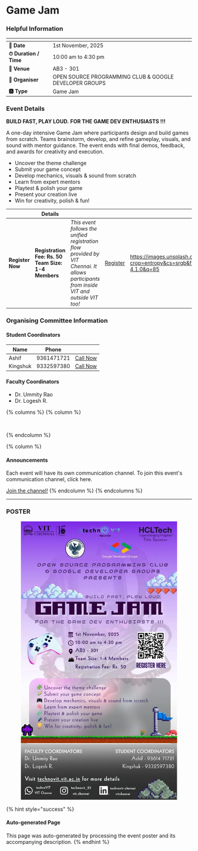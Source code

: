 # Game Jam

### Helpful Information

<table data-view="cards"><thead><tr><th></th><th></th></tr></thead><tbody><tr><td><strong>📅 Date</strong></td><td>1st November, 2025</td></tr><tr><td><strong>⏱ Duration / Time</strong></td><td>10:00 am to 4:30 pm</td></tr><tr><td><strong>📍 Venue</strong></td><td>AB3 - 301</td></tr><tr><td><strong>👤 Organiser</strong></td><td>OPEN SOURCE PROGRAMMING CLUB &#x26; GOOGLE DEVELOPER GROUPS</td></tr><tr><td><strong>🅰️ Type</strong></td><td>Game Jam</td></tr></tbody></table>

### Event Details

**BUILD FAST, PLAY LOUD.** **FOR THE GAME DEV ENTHUSIASTS !!!**

A one-day intensive Game Jam where participants design and build games from scratch. Teams brainstorm, develop, and refine gameplay, visuals, and sound with mentor guidance. The event ends with final demos, feedback, and awards for creativity and execution.

* Uncover the theme challenge
* Submit your game concept
* Develop mechanics, visuals & sound from scratch
* Learn from expert mentors
* Playtest & polish your game
* Present your creation live
* Win for creativity, polish & fun!

<table data-card-size="large" data-view="cards" data-full-width="false"><thead><tr><th></th><th>Details</th><th></th><th></th><th data-hidden data-card-cover data-type="image">Cover image</th></tr></thead><tbody><tr><td><h4>Register Now</h4></td><td><strong>Registration Fee: Rs. 50</strong><br><strong>Team Size: 1-4 Members</strong></td><td><em>This event follows the unified registration flow provided by VIT Chennai. It allows participants from inside VIT and outside VIT too!</em></td><td><a href="https://chennaievents.vit.ac.in/technovit/" class="button primary" data-icon="rocket-launch">Register</a></td><td><a href="https://images.unsplash.com/photo-1607000975574-0b425df6975a?crop=entropy&#x26;cs=srgb&#x26;fm=jpg&#x26;ixid=M3wxOTcwMjR8MHwxfHNlYXJjaHwxfHxnbyUyMGZvciUyMGl0fGVufDB8fHx8MTc2MTMwMTA2N3ww&#x26;ixlib=rb-4.1.0&#x26;q=85">https://images.unsplash.com/photo-1607000975574-0b425df6975a?crop=entropy&#x26;cs=srgb&#x26;fm=jpg&#x26;ixid=M3wxOTcwMjR8MHwxfHNlYXJjaHwxfHxnbyUyMGZvciUyMGl0fGVufDB8fHx8MTc2MTMwMTA2N3ww&#x26;ixlib=rb-4.1.0&#x26;q=85</a></td></tr></tbody></table>

### Organising Committee Information

#### Student Coordinators

<table data-card-size="large" data-view="cards"><thead><tr><th>Name</th><th>Phone</th><th></th></tr></thead><tbody><tr><td>Ashif</td><td>9361471721</td><td><a href="tel:9361471721" class="button secondary">Call Now</a></td></tr><tr><td>Kingshuk</td><td>9332597380</td><td><a href="tel:9332597380" class="button secondary">Call Now</a></td></tr></tbody></table>

#### Faculty Coordinators

* Dr. Ummity Rao
* Dr. Logesh R.

{% columns %}
{% column %}
<figure><img src="https://images.unsplash.com/photo-1650897877751-4446f52a0cb3?crop=entropy&#x26;cs=srgb&#x26;fm=jpg&#x26;ixid=M3wxOTcwMjR8MHwxfHNlYXJjaHw2fHxhbm5vdW5jZW1lbnR8ZW58MHx8fHwxNzYxMjQ2MzUxfDA&#x26;ixlib-rb-4.1.0&#x26;q=85" alt=""><figcaption></figcaption></figure>
{% endcolumn %}

{% column %}
#### Announcements

Each event will have its own communication channel. To join this event's communication channel, click here.

<a href="https://chat.whatsapp.com/LJ64zce3J78972L4b33tgS" class="button primary" data-icon="bullhorn">Join the channel!</a>
{% endcolumn %}
{% endcolumns %}

***

### POSTER

<figure><img src="../../.gitbook/assets/image (17).png" alt=""><figcaption></figcaption></figure>

{% hint style="success" %}
#### Auto-generated Page

This page was auto-generated by processing the event poster and its accompanying description.
{% endhint %}
